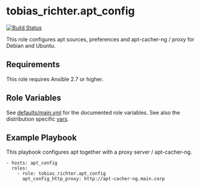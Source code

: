 # tobias_richter.apt_config

[![Build Status](https://github.com/tobias-richter/ansible-apt-config/workflows/CI/badge.svg)](https://github.com/tobias-richter/ansible-apt-config/actions)

This role configures apt sources, preferences and apt-cacher-ng / proxy for Debian and Ubuntu.

## Requirements

This role requires Ansible 2.7 or higher.

## Role Variables

See [defaults/main.yml](defaults/main.yml) for the documented role variables.
See also the distribution specific [vars](vars).


## Example Playbook

This playbook configures apt together with a proxy server / apt-cacher-ng.

    - hosts: apt_config
	  roles:
	    - role: tobias_richter.apt_config
	      apt_config_http_proxy: http://apt-cacher-ng.main.corp